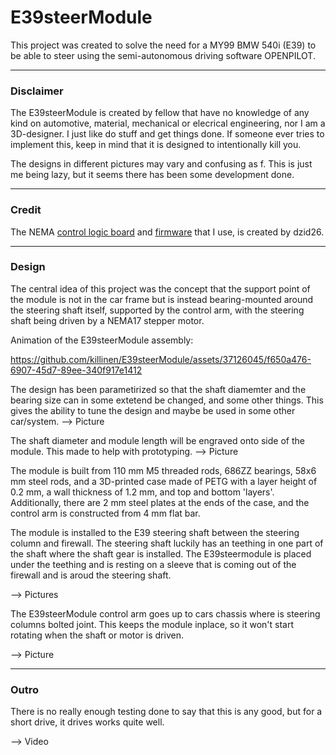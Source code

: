 # E39steerModule

This project was created to solve the need for a MY99 BMW 540i (E39) to be able to steer using the semi-autonomous driving software OPENPILOT.

---

### Disclaimer

The E39steerModule is created by fellow that have no knowledge of any kind on automotive, material, mechanical or elecrical engineering, nor I am a 3D-designer. I just like do stuff and get things done. If someone ever tries to implement this, keep in mind that it is designed to intentionally kill you.

The designs in different pictures may vary and confusing as f. This is just me being lazy, but it seems there has been some development done.

---

### Credit

The NEMA [control logic board](https://github.com/dzid26/StepperServo-hardware) and [firmware](https://github.com/dzid26/StepperServoCAN) that I use, is created by dzid26.

---

### Design

The central idea of this project was the concept that the support point of the module is not in the car frame but is instead bearing-mounted around the steering shaft itself, supported by the control arm, with the steering shaft being driven by a NEMA17 stepper motor.

Animation of the E39steerModule assembly:

https://github.com/killinen/E39steerModule/assets/37126045/f650a476-6907-45d7-89ee-340f917e1412

The design has been parametirized so that the shaft diamemter and the bearing size can in some extetend be changed, and some other things. This gives the ability to tune the design and maybe be used in some other car/system.
--> Picture


The shaft diameter and module length will be engraved onto side of the module. This made to help with prototyping.
-->  Picture

The module is built from 110 mm M5 threaded rods, 686ZZ bearings, 58x6 mm steel rods, and a 3D-printed case made of PETG with a layer height of 0.2 mm, a wall thickness of 1.2 mm, and top and bottom 'layers'. Additionally, there are 2 mm steel plates at the ends of the case, and the control arm is constructed from 4 mm flat bar.

The module is installed to the E39 steering shaft between the steering column and firewall. The steering shaft luckily has an teething in one part of the shaft where the shaft gear is installed. The E39steermodule is placed under the teething and is resting on a sleeve that is coming out of the firewall and is aroud the steering shaft.

--> Pictures

The E39steerModule control arm goes up to cars chassis where is steering columns bolted joint. This keeps the module inplace, so it won't start rotating when the shaft or motor is driven.

--> Picture

---

### Outro

There is no really enough testing done to say that this is any good, but for a short drive, it drives works quite well.

--> Video
